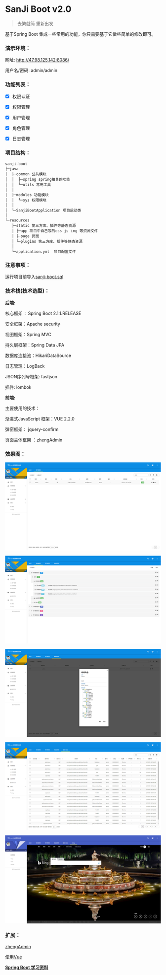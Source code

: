 # SanJi Boot  v2.0

>  去繁就简 重新出发

基于Spring Boot 集成一些常用的功能，你只需要基于它做些简单的修改即可。

### 演示环境：

网址: http://47.98.125.142:8086/

用户名/密码: admin/admin

### 功能列表：

* [x] 权限认证 
 
* [x] 权限管理
 
* [x] 用户管理 

* [x] 角色管理 

* [x] 日志管理

### 项目结构：
```
sanji-boot
├─java
│  ├─common 公共模块
│  │  ├─spring spring相关的功能
│  │  └─utils 常用工具
│  │ 
│  ├─modules 功能模块
│  │  └─sys 权限模块
│  │ 
│  └─SanjiBootApplication 项目启动类
│  
└─resources 
   ├─static 第三方库、插件等静态资源
   │ ├─app 项目中自己写的css js img 等资源文件
   │ ├─page 页面
   │ └─plugins 第三方库、插件等静态资源
   │ 
   └─application.yml  项目配置文件
```

### 注意事项：

运行项目前导入[sanji-boot.sql](sanji-boot.sql)

### 技术栈(技术选型)：

**后端:**

核心框架 ：Spring Boot 2.1.1.RELEASE

安全框架：Apache security

视图框架：Spring MVC

持久层框架：Spring Data JPA

数据库连接池：HikariDataSource

日志管理：LogBack

JSON序列号框架: fastjson

插件: lombok 

**前端:**

主要使用的技术：

渐进式JavaScript 框架：VUE 2.2.0

弹窗框架： jquery-confirm

页面主体框架 ：zhengAdmin

### 效果图：

![用户管理](resources/20190118155259.png)

![菜单管理](resources/20190118154424.png)

![角色管理](resources/20190118154502.png)

![日志查看](resources/20190118154530.png)

![嵌入外部网址](resources/20190118154651.png)

### 扩展：

[zhengAdmin](https://github.com/shuzheng/zhengAdmin/blob/master/README.md)

[使用Vue](https://cn.vuejs.org/v2/guide/)

**[Spring Boot 学习资料](https://segmentfault.com/a/1190000008539153)**
